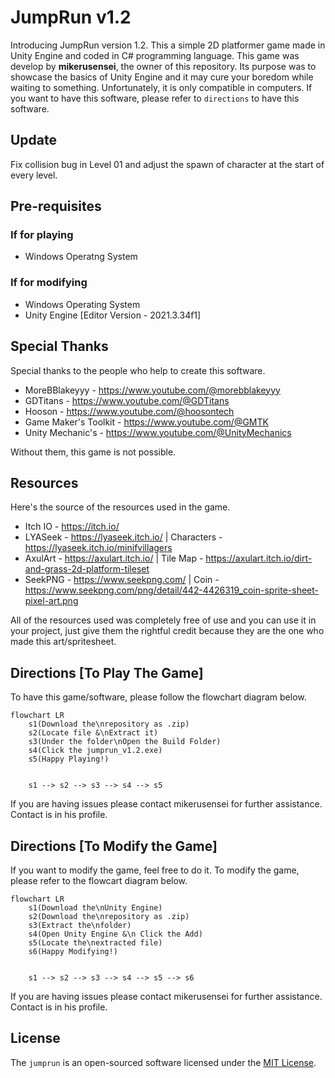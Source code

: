 # JumpRun v1.2
Introducing JumpRun version 1.2. This a simple 2D platformer game made in Unity Engine and coded in C# programming language.
This game was develop by __mikerusensei__, the owner of this repository. Its purpose was to showcase the basics of Unity Engine and
it may cure your boredom while waiting to something. Unfortunately, it is only compatible in computers. If you want to have this
software, please refer to `directions` to have this software.

## Update
Fix collision bug in Level 01 and adjust the spawn of character at the start of every level.

## Pre-requisites
### If for playing
* Windows Operatng System

### If for modifying
* Windows Operating System
* Unity Engine [Editor Version - 2021.3.34f1]

## Special Thanks
Special thanks to the people who help to create this software.

* MoreBBlakeyyy - <https://www.youtube.com/@morebblakeyyy>
* GDTitans - <https://www.youtube.com/@GDTitans>
* Hooson - <https://www.youtube.com/@hoosontech>
* Game Maker's Toolkit - <https://www.youtube.com/@GMTK>
* Unity Mechanic's - <https://www.youtube.com/@UnityMechanics>
  
Without them, this game is not possible.

## Resources
Here's the source of the resources used in the game.

* Itch IO - <https://itch.io/>
* LYASeek - <https://lyaseek.itch.io/> | Characters - <https://lyaseek.itch.io/minifvillagers>
* AxulArt - <https://axulart.itch.io/> | Tile Map - <https://axulart.itch.io/dirt-and-grass-2d-platform-tileset>
* SeekPNG - <https://www.seekpng.com/> | Coin - <https://www.seekpng.com/png/detail/442-4426319_coin-sprite-sheet-pixel-art.png>


All of the resources used was completely free of use and you can use it in your project, just give them the rightful
credit because they are the one who made this art/spritesheet.

## Directions [To Play The Game]
To have this game/software, please follow the flowchart diagram below.

```mermaid
flowchart LR
    s1(Download the\nrepository as .zip)
    s2(Locate file &\nExtract it)
    s3(Under the folder\nOpen the Build Folder)
    s4(Click the jumprun_v1.2.exe)
    s5(Happy Playing!)


    s1 --> s2 --> s3 --> s4 --> s5
```

If you are having issues please contact mikerusensei for further assistance. Contact is in his profile.

## Directions [To Modify the Game]
If you want to modify the game, feel free to do it. To modify the game, please refer to the flowcart diagram below.

```mermaid
flowchart LR
    s1(Download the\nUnity Engine)
    s2(Download the\nrepository as .zip)
    s3(Extract the\nfolder)
    s4(Open Unity Engine &\n Click the Add)
    s5(Locate the\nextracted file)
    s6(Happy Modifying!)


    s1 --> s2 --> s3 --> s4 --> s5 --> s6
```

If you are having issues please contact mikerusensei for further assistance. Contact is in his profile.

## License
The `jumprun` is an open-sourced software licensed under the [MIT License](http://opensource.org/licenses/MIT).


